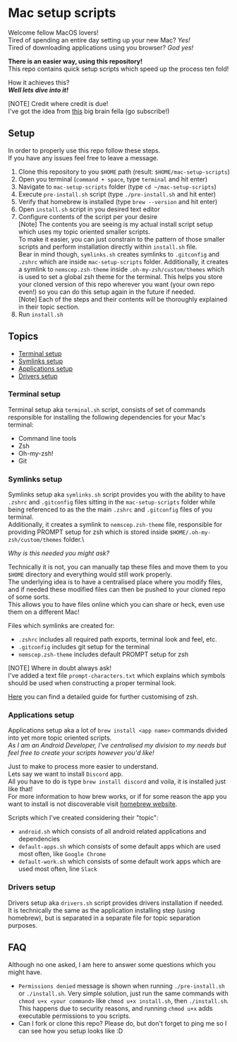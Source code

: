 # Mac setup scripts
Welcome fellow MacOS lovers!\
Tired of spending an entire day setting up your new Mac? *Yes!* \
Tired of downloading applications using you browser? *God yes!*

**There is an easier way, using this repository!** \
This repo contains quick setup scripts which speed up the process ten fold!

How it achieves this? \
_**Well lets dive into it!**_

[NOTE] Credit where credit is due! \
I've got the idea from [this](https://www.youtube.com/watch?v=kIdiWut8eD8&ab_channel=CoreySchafer) big brain fella (go subscribe!)


## Setup
In order to properly use this repo follow these steps.\
If you have any issues feel free to leave a message.

1. Clone this repository to you `$HOME` path (result: `$HOME/mac-setup-scripts`)
1. Open you terminal (`command + space`, type `terminal` and hit enter)
1. Navigate to `mac-setup-scripts` folder (type `cd ~/mac-setup-scripts`)
1. Execute `pre-install.sh` script (type `./pre-install.sh` and hit enter)
1. Verify that homebrew is installed (type `brew --version` and hit enter)
1. Open `install.sh` script in you desired text editor
1. Configure contents of the script per your desire\
   [Note] The contents you are seeing is my actual install script setup which uses my topic oriented smaller scripts. \
   To make it easier, you can just constrain to the pattern of those smaller scripts and perform installation directly within `install.sh` file.\
   Bear in mind though, `symlinks.sh` creates symlinks to `.gitconfig` and `.zshrc` which are inside `mac-setup-scripts` folder. Additionally, it creates a symlink to `nemscep.zsh-theme` inside `.oh-my-zsh/custom/themes` which is used to set a global zsh theme for the terminal.
   This helps you store your cloned version of this repo wherever you want (your own repo even!) so you can do this setup again in the future if needed.\
   [Note] Each of the steps and their contents will be thoroughly explained in their topic section.
1. Run `install.sh`

## Topics
* [Terminal setup](#terminal-setup)
* [Symlinks setup](#symlinks-setup)
* [Applications setup](#applications-setup)
* [Drivers setup](#drivers-setup)

### Terminal setup
Terminal setup aka `terminal.sh` script, consists of set of commands responsible for installing the following dependencies for your Mac's terminal:
* Command line tools
* Zsh
* Oh-my-zsh!
* Git

### Symlinks setup
Symlinks setup aka `symlinks.sh` script provides you with the ability to have `.zshrc`  and `.gitconfig` files sitting in the `mac-setup-scripts` folder while being referenced to as the the main `.zshrc` and `.gitconfig` files of you terminal.\
Additionally, it creates a symlink to `nemscep.zsh-theme` file, responsible for providing PROMPT setup for zsh which is stored inside `$HOME/.oh-my-zsh/custom/themes` folder.\

_Why is this needed you might ask?_

Technically it is not, you can manually tap these files and move them to you `$HOME` directory and everything would still work properly.\
The underlying idea is to have a centralised place where you modify files, and if needed these modified files can then be pushed to your cloned repo of some sorts.\
This allows you to have files online which you can share or heck, even use them on a different Mac!

Files which symlinks are created for:
* `.zshrc` includes all required path exports, terminal look and feel, etc.
* `.gitconfig` includes git setup for the terminal
* `nemscep.zsh-theme` includes default PROMPT setup for zsh

[NOTE] Where in doubt always ask!\
I've added a text file `prompt-characters.txt` which explains which symbols should be used when constructing a proper terminal look.

[Here](https://github.com/ohmyzsh/ohmyzsh/wiki/Customization) you can find a detailed guide for further customising of zsh.

### Applications setup
Applications setup aka a lot of `brew install <app name>` commands divided into yet more topic oriented scripts. \
_As I am an Android Developer, I've centralised my division to my needs but feel free to create your scripts however you'd like!_

Just to make to process more easier to understand.\
Lets say we want to install `Discord` app.\
All you have to do is type `brew install discord` and voila, it is installed just like that!\
For more information to how brew works, or if for some reason the app you want to install is not discoverable visit [homebrew website](https://brew.sh/).

Scripts which I've created considering their "topic":
* `android.sh` which consists of all android related applications and dependencies
* `default-apps.sh` which consists of some default apps which are used most often, like `Google Chrome`
* `default-work.sh` which consists of some default work apps which are used most often, line `Slack`

### Drivers setup
Drivers setup aka `drivers.sh` script provides drivers installation if needed.\
It is technically the same as the application installing step (using homebrew), but is separated in a separate file for topic separation purposes.

## FAQ
Although no one asked, I am here to answer some questions which you might have.
* `Permissions denied` message is shown when running `./pre-install.sh` or `./install.sh`.
  Very simple solution, just run the same commands with `chmod u+x <your command>` like `chmod u+x install.sh`, then `./install.sh`.\
  This happens due to security reasons, and running `chmod u+x` adds executable permissions to you scripts.
* Can I fork or clone this repo?
  Please do, but don't forget to ping me so I can see how you setup looks like :D
